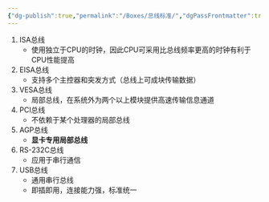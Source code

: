 ```yaml
---
{"dg-publish":true,"permalink":"/Boxes/总线标准/","dgPassFrontmatter":true,"created":"2025-05-17T20:30:02.906+08:00","updated":"2025-05-18T10:28:56.050+08:00"}
---
```


1. ISA总线
	- 使用独立于CPU的时钟，因此CPU可采用比总线频率更高的时钟有利于CPU性能提高
2. EISA总线
	- 支持多个主控器和突发方式（总线上可成块传输数据）
3. VESA总线
	- 局部总线，在系统外为两个以上模块提供高速传输信息通道
4. PCI总线
	- 不依赖于某个处理器的局部总线
5. AGP总线
	- **显卡专用局部总线**
6. RS-232C总线
	- 应用于串行通信
7. USB总线
	- 通用串行总线
	- 即插即用，连接能力强，标准统一